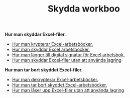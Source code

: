 ﻿---
title: Skydda workboo
second_title: Aspose.Cells Cloud Documen
linktitle: Protec
type: docs
url: /sv/protect/
keywords: Protect and unprotect Excel workbook
description: Aspose.Cells Cloud REST API stöder att skydda och avskydda Excel arbetsbok. SDK stöder olika utvecklingsspråk. De inkluderar Android, C#, Go, Java, NodeJS, Perl, PHP, Python, Ruby och swift
weight: 36
kwords: Excel, Office Moln, REST API, Kalkylblad, PDF, CSV, Json, Markdwon, Skydda arbetsbok
---
**Hur man skyddar Excel-filer.**

- [Hur man krypterar Excel-arbetsböcker.](/cells/sv/workbook/encrypt/)
- [Hur man skyddar Excel arbetsböcker.](/cells/sv/workbook/protect/)
- [Hur man lägger till digital signatur för Excel arbetsbok.](/cells/sv/workbook/digital-signature/)
- [Hur man skyddar Excel-filer utan att använda lagring](/cells/sv/protect/without-using-storage/)

**Hur man tar bort skyddet Excel-filer.**

- [Hur man dekrypterar Excel-arbetsböcker.](/cells/sv/workbook/decrypt/)
- [Hur man tar bort skyddet Excel-arbetsböcker.](/cells/sv/workbook/unprotect/)
- [Hur man låser upp Excel-filer utan att använda lagring](/cells/sv/unlock/without-using-storage/)
